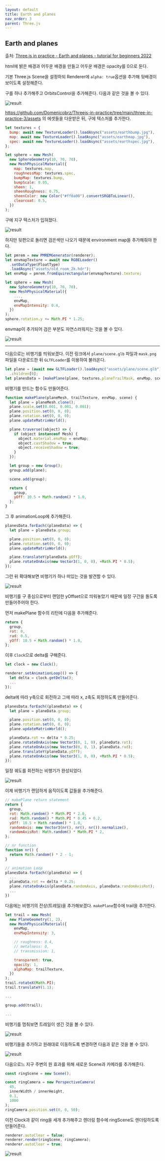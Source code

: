 ```yaml
---
layout: default
title: Earth and planes
nav_order: 3
parent: Three.js
---
```


## Earth and planes

출처: [Three.js in practice - Earth and planes - tutorial for beginners 2022](https://youtu.be/wHjmwEcz4cM)

html에 밝은 배경과 어두운 배경을 만들고 어두운 배경은 opacity를 0으로 둔다.

기본 Three.js Scene을 설정하되 Renderer에 `alpha: true`옵션을 추가해 뒷배경이 보이도록 설정해준다.

구를 하나 추가해주고 OrbitsControl을 추가해준다. 다음과 같은 것을 볼 수 있다.

![result](./img/03/01.png)

https://github.com/Domenicobrz/Threejs-in-practice/tree/main/three-in-practice-3/assets 의 에셋들을 다운받은 뒤, 구에 텍스처를 추가한다.

```js
let textures = {
  bump: await new TextureLoader().loadAsync("assets/earthbump.jpg"),
  map: await new TextureLoader().loadAsync("assets/earthmap.jpg"),
  spec: await new TextureLoader().loadAsync("assets/earthspec.jpg"),
};

let sphere = new Mesh(
  new SphereGeometry(10, 70, 70),
  new MeshPhysicalMaterial({
    map: textures.map,
    roughnessMap: textures.spec,
    bumpMap: textures.bump,
    bumpScale: 0.05,
    sheen: 1,
    sheenRoughness: 0.75,
    sheenColor: new Color("#ff8a00").convertSRGBToLinear(),
    clearcoat: 0.5,
  })
);
```

구에 지구 텍스처가 입혀졌다.

![result](./img/03/02.png)

하지만 뒷편으로 돌리면 검은색만 나오기 때문에 environment map을 추가해줘야 한다.

```js
let pmrem = new PMREMGenerator(renderer);
let envmapTexture = await new RGBELoader()
  .setDataType(FloatType)
  .loadAsync("assets/old_room_2k.hdr");
let envMap = pmrem.fromEquirectangular(envmapTexture).texture;

let sphere = new Mesh(
  new SphereGeometry(10, 70, 70),
  new MeshPhysicalMaterial({
    ...,
    envMap,
    envMapIntensity: 0.4,
  })
);
sphere.rotation.y += Math.PI * 1.25;
```

envmap이 추가되어 검은 부분도 자연스러워지는 것을 볼 수 있다.

![result](./img/03/03.png)

---

다음으로는 비행기를 띄워보겠다. 이전 링크에서 `plane/scene.glb` 파일과 `mask.png` 파일을 다운로드한 뒤 `GLTFLoader`를 이용하여 불러온다.

```js
let plane = (await new GLTFLoader().loadAsync("assets/plane/scene.glb")).scene
  .children[0];
let planesData = [makePlane(plane, textures.planeTrailMask, envMap, scene)];
```

비행기를 만드는 함수도 만들어준다.

```js
function makePlane(planeMesh, trailTexture, envMap, scene) {
  let plane = planeMesh.clone();
  plane.scale.set(0.001, 0.001, 0.001);
  plane.position.set(0, 0, 0);
  plane.rotation.set(0, 0, 0);
  plane.updateMatrixWorld();

  plane.traverse((object) => {
    if (object instanceof Mesh) {
      object.material.envMap = envMap;
      object.castShadow = true;
      object.receiveShadow = true;
    }
  });

  let group = new Group();
  group.add(plane);

  scene.add(group);

  return {
    group,
    yOff: 10.5 + Math.random() * 1.0,
  };
}
```

그 후 animationLoop에 추가해준다.

```js
planesData.forEach((planeData) => {
  let plane = planeData.group;

  plane.position.set(0, 0, 0);
  plane.rotation.set(0, 0, 0);
  plane.updateMatrixWorld();

  plane.translateY(planeData.yOff);
  plane.rotateOnAxis(new Vector3(1, 0, 0), +Math.PI * 0.5);
});
```

그런 뒤 확대해보면 비행기가 하나 떠있는 것을 발견할 수 있다.

![result](./img/03/04.png)

비행기를 구 중심으로부터 랜덤한 yOffset으로 띄워놓았기 때문에 일정 구간을 돌도록 만들어주어야 한다.

먼저 makePlane 함수의 리턴에 다음을 추가해준다.

```js
return {
  group,
  rot: 0,
  rad: 0.5,
  yOff: 10.5 + Math.random() * 1.0,
};
```

이후 `Clock`으로 delta를 구해준다.

```js
let clock = new Clock();

renderer.setAnimationLoop(() => {
  let delta = clock.getDelta();
  ...
});
```

delta에 따라 y축으로 회전하고 그에 따라 x, z축도 회정하도록 만들어준다.

```js
planesData.forEach((planeData) => {
  let plane = planeData.group;

  plane.position.set(0, 0, 0);
  plane.rotation.set(0, 0, 0);
  plane.updateMatrixWorld();

  planeData.rot += delta * 0.25;
  plane.rotateOnAxis(new Vector3(0, 1, 0), planeData.rot);
  plane.rotateOnAxis(new Vector3(0, 0, 1), planeData.rad);
  plane.translateY(planeData.yOff);
  plane.rotateOnAxis(new Vector3(1, 0, 0), +Math.PI * 0.5);
});
```

일정 궤도를 회전하는 비행기가 완성되었다.

![result](./img/03/05.gif)

이제 비행기가 랜덤하게 움직이도록 값들을 추가해준다.

```js
// makePlane return statement
return {
  group,
  rot: Math.random() * Math.PI * 2.0,
  rad: Math.random() * Math.PI * 0.45 + 0.2,
  yOff: 10.5 + Math.random() * 1.0,
  randomAxis: new Vector3(nr(), nr(), nr()).normalize(),
  randomAxisRot: Math.random() * Math.PI * 2,
};

// nr function
function nr() {
  return Math.random() * 2 - 1;
}

// animation Loop
planesData.forEach((planeData) => {
  ...
  planeData.rot += delta * 0.25;
  plane.rotateOnAxis(planeData.randomAxis, planeData.randomAxisRot);
  ...
})
```

다음에는 비행기의 잔상(트레일)을 추가해보겠다. `makePlane`함수에 trail을 추가한다.

```js
let trail = new Mesh(
  new PlaneGeometry(1, 2),
  new MeshPhysicalMaterial({
    envMap,
    envMapIntensity: 3,

    // roughness: 0.4,
    // metalness: 0,
    // transmission: 1,

    transparent: true,
    opacity: 1,
    alphaMap: trailTexture,
  })
);
trail.rotateX(Math.PI);
trail.translateY(1.1);

...

group.add(trail);

...
```

비행기를 멈춰보면 트레일이 생긴 것을 볼 수 있다.

![result](./img/03/06.png)

비행기들을 추가하고 원래대로 이동하도록 변경하면 다음과 같은 것을 볼 수 있다.

![result](./img/03/07.gif)

다음으로느 지구 주변의 원 효과를 위해 새로운 Scene과 카메라를 추가해준다.

```js
const ringScene = new Scene();

const ringCamera = new PerspectiveCamera(
  45,
  innerWidth / innerHeight,
  0.1,
  1000
);
ringCamera.position.set(0, 0, 50);
```

이전 Clock과 같이 ring을 세개 추가해주고 렌더링 함수에 ringScene도 렌더링하도록 만들어준다.

```js
renderer.autoClear = false;
renderer.render(ringScene, ringCamera);
renderer.autoClear = true;
```

![result](./img/03/08.gif)
